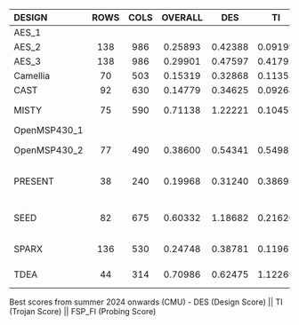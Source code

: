 |   DESIGN   |   ROWS   |   COLS   |   OVERALL   |   DES   |   TI   |   FSP_FI   | Comments |
|   :---    |   :---:  |   :---:  |    :---:    | :---:   |  :---: |    :---:   | :---: |
| AES_1	|   |   |   |   |   |   | |
| AES_2	|  138 | 986 | 0.25893 | 0.42388 | 0.09199 | 1.12970 | No security tricks |
| AES_3	|  138 | 986 | 0.29901 | 0.47597 | 0.41792 | 0.83853 | No security tricks |
| Camellia| 70 | 503  | 0.15319  | 0.32868  |  0.11353  | 0.81861  | |
| CAST	|  92 | 630  | 0.14779  |  0.34625 | 0.09264  | 0.76104  | |
| MISTY	|  75  |  590  |  0.71138  |  1.22221  |  0.10457  |  1.05951  |  des_perf_setup_WNS=-0.071, des_perf_setup_TNS=-0.541 |
| OpenMSP430_1| |   |   |   |   |   | |
| OpenMSP430_2|  77  |  490  |  0.38600  |  0.54341  |  0.54982  |  0.87085  |  des_perf_setup_WNS=-0.239, des_perf_setup_TNS=-0.410  |
| PRESENT | 38 | 240 | 0.19968 | 0.31240 | 0.38695 | 0.89143 | No security yet, M5 stripes with offset=4, s2s=14. Can probably be squeezed further |
| SEED	|  82  |  675  |  0.60332  |  1.18682  |  0.21626  |  0.80044  |  des_perf_setup_WNS=-0.892, des_perf_setup_TNS=-33.599, placement density=95.17%  |
| SPARX	| 136 |  530  |  0.24748  |  0.38781  |  0.11967  |  1.15663  |  des_perf_setup_WNS=1.114, placement density=97.67%  |
| TDEA	|  44  |  314  |  0.70986  |  0.62475  |  1.12269  |  1.14975  |  des_perf_setup_WNS=-0.023, des_perf_setup_TNS=-0.051  |

Best scores from summer 2024 onwards (CMU) - DES (Design Score) || TI (Trojan Score) || FSP_FI (Probing Score)
